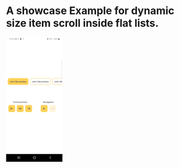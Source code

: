 # A showcase Example for dynamic size item scroll inside flat lists.

![GIF example](https://github.com/gkouziik/dynamic_size_item_scroll_inside_flatlist/blob/master/gif/Screen_Recording_20230708_160540_Expo_Go_AdobeExpress.gif)
